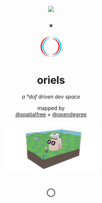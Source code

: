 <div align="center">

<a href='https://dofdev.org'>
  <img src='https://dofdev.org/res/dofdev-logo.svg'>
</a>

### &times;  

<a href='https://stereokit.net'>
  <img src='_/StereoKitLogoLight.svg' width="64px">  
</a>
	
# oriels
*a &deg;dof driven dev space*  

mapped by  
<a href='https://ethanmerchant.com'>@spatialfree</a> &times; <a href='https://twitter.com/opendegree'>@opendegree</a>

<img src='_/markberg.png' width="50%">

### <br> ⃝<br><br><br>

</div>
